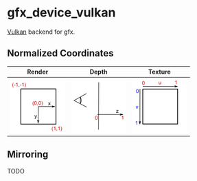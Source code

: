 # gfx_device_vulkan

[Vulkan](https://www.khronos.org/vulkan/) backend for gfx.

## Normalized Coordinates

Render | Depth | Texture
-------|-------|--------
![render_coordinates](../../../info/vk_render_coordinates.png) | ![depth_coordinates](../../../info/dx_depth_coordinates.png) | ![texture_coordinates](../../../info/dx_texture_coordinates.png)

## Mirroring

TODO
